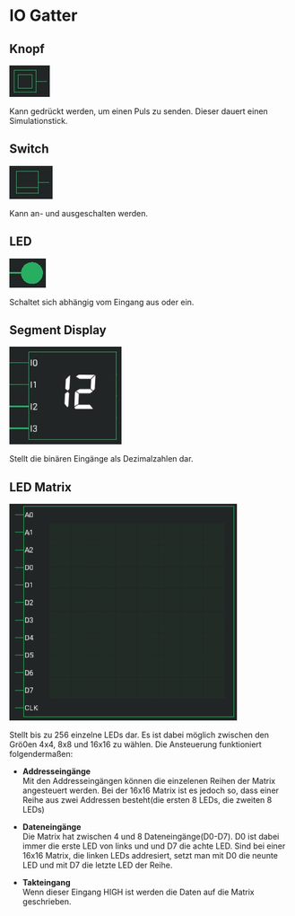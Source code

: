 # IO Gatter

## Knopf
<div class="rows">

![Button](../../assets/help/button.jpg)

<div class="margin-left">

Kann gedrückt werden, um einen Puls zu senden. Dieser dauert einen Simulationstick.
</div>
</div>

## Switch
<div class="rows">

![Switch](../../assets/help/switch.jpg)

<div class="margin-left">

Kann an- und ausgeschalten werden.
</div>
</div>

## LED

<div class="rows">

![LED](../../assets/help/led.jpg)

<div class="margin-left">

Schaltet sich abhängig vom Eingang aus oder ein.
</div>
</div>

## Segment Display

<div class="rows">

![Segment Display](../../assets/help/segment-display.jpg)

<div class="margin-left">

Stellt die binären Eingänge als Dezimalzahlen dar.
</div>
</div>

## LED Matrix

<div class="rows">

![LED Matrix](../../assets/help/led-matrix.PNG)

<div class="margin-left">

Stellt bis zu 256 einzelne LEDs dar. Es ist dabei möglich zwischen den Grö0en 4x4, 8x8 und 16x16 zu wählen.
Die Ansteuerung funktioniert folgendermaßen:
 - **Addresseingänge**<br>
   Mit den Addresseingängen können die einzelenen Reihen der Matrix angesteuert werden. Bei der 16x16 Matrix ist es jedoch so, dass einer Reihe aus zwei Addressen besteht(die ersten 8 LEDs, die zweiten 8 LEDs)
 
 - **Dateneingänge**<br>
   Die Matrix hat zwischen 4 und 8 Dateneingänge(D0-D7). D0 ist dabei immer die erste LED von links und und D7 die achte LED. Sind bei einer 16x16 Matrix, die linken LEDs addresiert, setzt man mit D0 die neunte LED und mit D7 die letzte LED der Reihe.

 - **Takteingang**<br>
   Wenn dieser Eingang HIGH ist werden die Daten auf die Matrix geschrieben.

</div>
</div>
